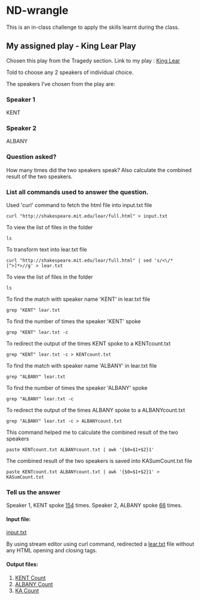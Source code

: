 # ND-wrangle 

This is an in-class challenge to apply the skills learnt during the class.

##  My assigned play - King Lear Play
Chosen this play from the Tragedy section.
Link to my play : [King Lear](http://shakespeare.mit.edu/lear/full.html)

Told to choose any 2 speakers of individual choice.

The speakers I've chosen from the play are:

###  Speaker 1 
KENT
### Speaker 2 
ALBANY

### Question asked?

How many times did the two speakers speak?
Also calculate the combined result of the two speakers.

### List all commands used to answer the question. 

Used 'curl' command to fetch the html file into input.txt file
```
curl "http://shakespeare.mit.edu/lear/full.html" > input.txt
```

To view the list of files in the folder
```
ls
```

To transform text into lear.txt file
```
curl "http://shakespeare.mit.edu/lear/full.html" | sed 's/<\/*[^>]*>//g' > lear.txt
```

To view the list of files in the folder
```
ls
```

To find the match with speaker name 'KENT' in lear.txt file
```
grep "KENT" lear.txt
```

To find the number of times the speaker 'KENT' spoke 
```
grep "KENT" lear.txt -c
```

To redirect the output of the times KENT spoke to a KENTcount.txt
```
grep "KENT" lear.txt -c > KENTcount.txt
```

To find the match with speaker name 'ALBANY' in lear.txt file
```
grep "ALBANY" lear.txt
```

To find the number of times the speaker 'ALBANY' spoke
```
grep "ALBANY" lear.txt -c
```

To redirect the output of the times ALBANY spoke to a ALBANYcount.txt
```
grep "ALBANY" lear.txt -c > ALBANYcount.txt
```

This command helped me to calculate the combined result of the two speakers
```
paste KENTcount.txt ALBANYcount.txt | awk '{$0=$1+$2}1'
```

The combined result of the two speakers is saved into KASumCount.txt file
```
paste KENTcount.txt ALBANYcount.txt | awk '{$0=$1+$2}1' > KASumCount.txt 
```

### Tell us the answer

Speaker 1, KENT spoke  [154](https://github.com/navyadevineni/nd-wrangle/blob/main/KENTcount.txt) times. Speaker 2, ALBANY spoke [66](https://github.com/navyadevineni/nd-wrangle/blob/main/ALBANYcount.txt) times.


#### Input file:

[input.txt](https://github.com/navyadevineni/nd-wrangle/blob/main/input.txt)

By using stream editor using curl command, redirected a [lear.txt](https://github.com/navyadevineni/nd-wrangle/blob/main/lear.txt) file without any HTML opening and closing tags.

#### Output files:

1. [KENT Count](https://github.com/navyadevineni/nd-wrangle/blob/main/KENTcount.txt)
2. [ALBANY Count](https://github.com/navyadevineni/nd-wrangle/blob/main/ALBANYcount.txt)
3. [KA Count](https://github.com/navyadevineni/nd-wrangle/blob/main/KASumCount.txt)

